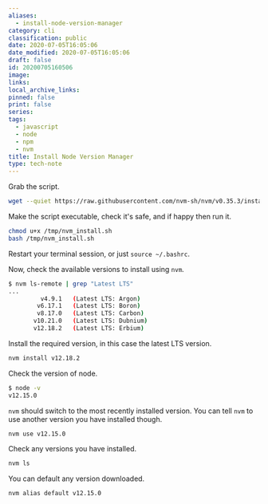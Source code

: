 ```yaml
---
aliases:
  - install-node-version-manager
category: cli
classification: public
date: 2020-07-05T16:05:06
date_modified: 2020-07-05T16:05:06
draft: false
id: 20200705160506
image: 
links: 
local_archive_links: 
pinned: false
print: false
series: 
tags:
  - javascript
  - node
  - npm
  - nvm
title: Install Node Version Manager
type: tech-note
---
```


Grab the script.

``` bash
wget --quiet https://raw.githubusercontent.com/nvm-sh/nvm/v0.35.3/install.sh --output-document /tmp/nvm_install.sh
```

Make the script executable, check it's safe, and if happy then run it.

``` bash
chmod u+x /tmp/nvm_install.sh
bash /tmp/nvm_install.sh
```

Restart your terminal session, or just `source ~/.bashrc`.

Now, check the available versions to install using `nvm`.

``` bash
$ nvm ls-remote | grep "Latest LTS"
...
         v4.9.1   (Latest LTS: Argon)
        v6.17.1   (Latest LTS: Boron)
        v8.17.0   (Latest LTS: Carbon)
       v10.21.0   (Latest LTS: Dubnium)
       v12.18.2   (Latest LTS: Erbium)
```

Install the required version, in this case the latest LTS version.

``` bash
nvm install v12.18.2
```

Check the version of node.

``` bash
$ node -v
v12.15.0
```

`nvm` should switch to the most recently installed version. You can tell `nvm` to use another version you have installed though.

``` bash
nvm use v12.15.0
```

Check any versions you have installed.

``` bash
nvm ls
```

You can default any version downloaded.

``` bash
nvm alias default v12.15.0
```